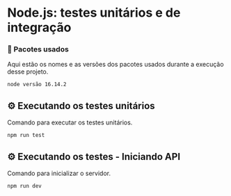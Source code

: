 # Node.js: testes unitários e de integração

### 🔧 Pacotes usados

Aqui estão os nomes e as versões dos pacotes usados durante a execução desse projeto.

```
node versão 16.14.2
```

## ⚙️ Executando os testes unitários

Comando para executar os testes unitários.

```
npm run test
```

## ⚙️ Executando os testes - Iniciando API

Comando para inicializar o servidor.

```
npm run dev
```
